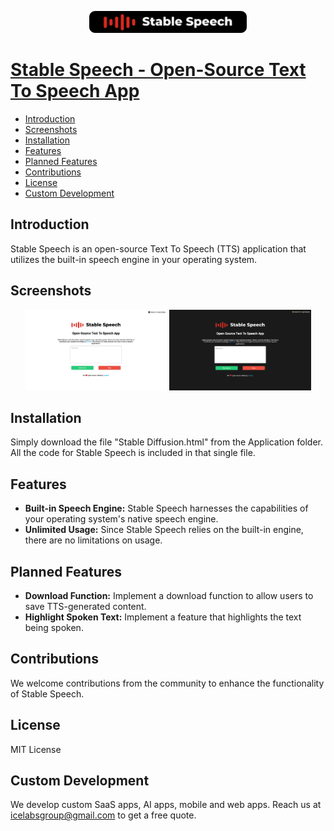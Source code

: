 <p align="center">
  <a href="https://www.stablespeech.com" target="_blank">
  <img src="https://raw.githubusercontent.com/IcelabsAI/StableSpeech/main/Logos/DarkLogo.png" alt="Stable Speech Logo" width="50%">
</p>

# Stable Speech - Open-Source Text To Speech App

- [Introduction](#introduction)
- [Screenshots](#screenshots)
- [Installation](#installation)
- [Features](#features)
- [Planned Features](#planned-features)
- [Contributions](#contributions)
- [License](#license)
- [Custom Development](#custom-development)

## Introduction
Stable Speech is an open-source Text To Speech (TTS) application that utilizes the built-in speech engine in your operating system.

## Screenshots

<p align="center">
  <img src="https://raw.githubusercontent.com/IcelabsAI/StableSpeech/main/Screenshots/Light.png" alt="Stable Speech Light Theme" width="45%">
  <img src="https://raw.githubusercontent.com/IcelabsAI/StableSpeech/main/Screenshots/Dark.png" alt="Stable Speech Dark Theme" width="45%">
</p>

## Installation
Simply download the file "Stable Diffusion.html" from the Application folder. All the code for Stable Speech is included in that single file.

## Features

- **Built-in Speech Engine:** Stable Speech harnesses the capabilities of your operating system's native speech engine.
- **Unlimited Usage:** Since Stable Speech relies on the built-in engine, there are no limitations on usage.

## Planned Features

- **Download Function:** Implement a download function to allow users to save TTS-generated content.
- **Highlight Spoken Text:** Implement a feature that highlights the text being spoken.

## Contributions
We welcome contributions from the community to enhance the functionality of Stable Speech.

## License
MIT License

## Custom Development
We develop custom SaaS apps, AI apps, mobile and web apps. Reach us at icelabsgroup@gmail.com to get a free quote.
